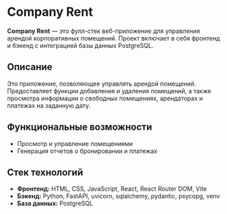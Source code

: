 # Company Rent

**Company Rent** — это фулл-стек веб-приложение для управления арендой корпоративных помещений. Проект включает в себя фронтенд и бэкенд с интеграцией базы данных PostgreSQL.

## Описание

Это приложение, позволяющее управлять арендой помещений. Предоставляет функции добавления и удаления помещений, а также просмотра информации о свободных помещениях, арендаторах и платежах на заданную дату.

## Функциональные возможности

- Просмотр и управление помещениями
- Генерация отчетов о бронировании и платежах

## Стек технологий

- **Фронтенд:** HTML, CSS, JavaScript, React, React Router DOM, Vite
- **Бэкенд:** Python, FastAPI, uvicorn, sqlalchemy, pydantic, psycopg, venv
- **База данных:** PostgreSQL
  
